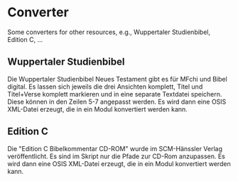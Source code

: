 # Converter
Some converters for other resources, e.g., Wuppertaler Studienbibel, Edition C, ...


## Wuppertaler Studienbibel

Die Wuppertaler Studienbibel Neues Testament gibt es für MFchi und Bibel digital. Es lassen sich jeweils die drei Ansichten komplett, Titel und Titel+Verse komplett markieren und in eine separate Textdatei speichern. Diese können in den Zeilen 5-7 angepasst werden. Es wird dann eine OSIS XML-Datei erzeugt, die in ein Modul konvertiert werden kann.

## Edition C

Die "Edition C Bibelkommentar CD-ROM" wurde im SCM-Hänssler Verlag veröffentlicht. Es sind im Skript nur die Pfade zur CD-Rom anzupassen. Es wird dann eine OSIS XML-Datei erzeugt, die in ein Modul konvertiert werden kann.

